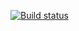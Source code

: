 [![Build status](https://ci.appveyor.com/api/projects/status/i9lilyiy8fvanvyb?svg=true)](https://ci.appveyor.com/project/ValentinFS/ajava-2-3-2)